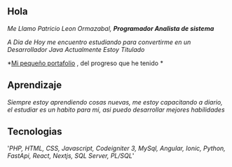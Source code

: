 ## Hola
*Me Llamo Patricio Leon Ormazabal, **Programador Analista de sistema***

*A Dia de Hoy me encuentro estudiando para convertirme en un Desarrollador Java*
*Actualmente Estoy Titulado*

*[Mi pequeño portafolio](patricio-leon.netlify.app) , del progreso que he tenido *

## Aprendizaje

*Siempre estoy aprendiendo cosas nuevas, me estoy capacitando a diario, el estudiar
es un habito para mi, asi puedo desarrollar mejores habilidades*

## Tecnologias

'*PHP, HTML, CSS, Javascript, Codeigniter 3, MySql, Angular, Ionic, Python, FastApi, React, Nextjs, SQL Server, PL/SQL*'
